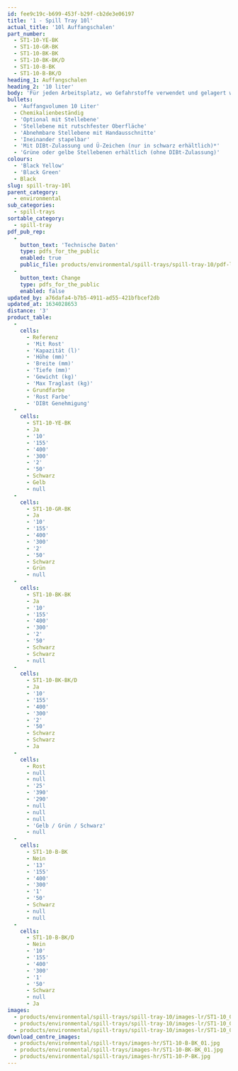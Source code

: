 ```yaml
---
id: fee9c19c-b699-453f-b29f-cb2de3e06197
title: '1 - Spill Tray 10l'
actual_title: '10l Auffangschalen'
part_number:
  - ST1-10-YE-BK
  - ST1-10-GR-BK
  - ST1-10-BK-BK
  - ST1-10-BK-BK/D
  - ST1-10-B-BK
  - ST1-10-B-BK/D
heading_1: Auffangschalen
heading_2: '10 liter'
body: 'Für jeden Arbeitsplatz, wo Gefahrstoffe verwendet und gelagert werden müssen.'
bullets:
  - 'Auffangvolumen 10 Liter'
  - Chemikalienbeständig
  - 'Optional mit Stellebene'
  - 'Stellebene mit rutschfester Oberfläche'
  - 'Abnehmbare Stellebene mit Handausschnitte'
  - 'Ineinander stapelbar'
  - 'Mit DIBt-Zulassung und Ü-Zeichen (nur in schwarz erhältlich)*'
  - 'Grüne oder gelbe Stellebenen erhältlich (ohne DIBt-Zulassung)'
colours:
  - 'Black Yellow'
  - 'Black Green'
  - Black
slug: spill-tray-10l
parent_category:
  - environmental
sub_categories:
  - spill-trays
sortable_category:
  - spill-tray
pdf_pub_rep:
  -
    button_text: 'Technische Daten'
    type: pdfs_for_the_public
    enabled: true
    public_file: products/environmental/spill-trays/spill-tray-10/pdf-lr/EV-Spill-Tray-(10L)-TD_DE.pdf
  -
    button_text: Change
    type: pdfs_for_the_public
    enabled: false
updated_by: a76dafa4-b7b5-4911-ad55-421bfbcef2db
updated_at: 1634028653
distance: '3'
product_table:
  -
    cells:
      - Referenz
      - 'Mit Rost'
      - 'Kapazität (l)'
      - 'Höhe (mm)'
      - 'Breite (mm)'
      - 'Tiefe (mm)'
      - 'Gewicht (kg)'
      - 'Max Traglast (kg)'
      - Grundfarbe
      - 'Rost Farbe'
      - 'DIBt Genehmigung'
  -
    cells:
      - ST1-10-YE-BK
      - Ja
      - '10'
      - '155'
      - '400'
      - '300'
      - '2'
      - '50'
      - Schwarz
      - Gelb
      - null
  -
    cells:
      - ST1-10-GR-BK
      - Ja
      - '10'
      - '155'
      - '400'
      - '300'
      - '2'
      - '50'
      - Schwarz
      - Grün
      - null
  -
    cells:
      - ST1-10-BK-BK
      - Ja
      - '10'
      - '155'
      - '400'
      - '300'
      - '2'
      - '50'
      - Schwarz
      - Schwarz
      - null
  -
    cells:
      - ST1-10-BK-BK/D
      - Ja
      - '10'
      - '155'
      - '400'
      - '300'
      - '2'
      - '50'
      - Schwarz
      - Schwarz
      - Ja
  -
    cells:
      - Rost
      - null
      - null
      - '25'
      - '390'
      - '290'
      - null
      - null
      - null
      - 'Gelb / Grün / Schwarz'
      - null
  -
    cells:
      - ST1-10-B-BK
      - Nein
      - '13'
      - '155'
      - '400'
      - '300'
      - '1'
      - '50'
      - Schwarz
      - null
      - null
  -
    cells:
      - ST1-10-B-BK/D
      - Nein
      - '10'
      - '155'
      - '400'
      - '300'
      - '1'
      - '50'
      - Schwarz
      - null
      - Ja
images:
  - products/environmental/spill-trays/spill-tray-10/images-lr/ST1-10_01.jpg
  - products/environmental/spill-trays/spill-tray-10/images-lr/ST1-10_02.jpg
  - products/environmental/spill-trays/spill-tray-10/images-lr/ST1-10_03.jpg
download_centre_images:
  - products/environmental/spill-trays/images-hr/ST1-10-B-BK_01.jpg
  - products/environmental/spill-trays/images-hr/ST1-10-BK-BK_01.jpg
  - products/environmental/spill-trays/images-hr/ST1-10-P-BK.jpg
---
```

